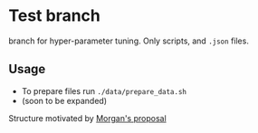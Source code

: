 # Test branch #
branch for hyper-parameter tuning.
Only scripts, and `.json` files.

## Usage
 - To prepare files run `./data/prepare_data.sh`
 - (soon to be expanded)
 
Structure motivated by [Morgan's proposal](https://blog.metaflow.fr/tensorflow-a-proposal-of-good-practices-for-files-folders-and-models-architecture-f23171501ae3)
